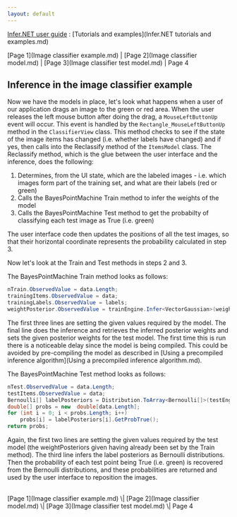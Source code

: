 ```yaml
---
layout: default 
--- 
```

[Infer.NET user guide](index.md) : [Tutorials and examples](Infer.NET tutorials and examples.md)

[Page 1](Image classifier example.md) \| [Page 2](Image classifier model.md) \| [Page 3](Image classifier test model.md) \| Page 4

## Inference in the image classifier example

Now we have the models in place, let's look what happens when a user of our application drags an image to the green or red area. When the user releases the left mouse button after doing the drag, a `MouseLeftButtonUp` event will occur. This event is handled by the `Rectangle_MouseLeftButtonUp` method in the `ClassifierView` class. This method checks to see if the state of the image items has changed (i.e. whether labels have changed) and if yes, then calls into the Reclassify method of the `ItemsModel` class. The Reclassify method, which is the glue between the user interface and the inference, does the following:

1.  Determines, from the UI state, which are the labeled images - i.e. which images form part of the training set, and what are their labels (red or green)
2.  Calls the BayesPointMachine Train method to infer the weights of the model
3.  Calls the BayesPointMachine Test method to get the probabilty of classifying each test image as True (i.e. green)

The user interface code then updates the positions of all the test images, so that their horizontal coordinate represents the probability calculated in step 3.

Now let's look at the Train and Test methods in steps 2 and 3.

The BayesPointMachine Train method looks as follows:

```csharp
nTrain.ObservedValue = data.Length;  
trainingItems.ObservedValue = data;  
trainingLabels.ObservedValue = labels;  
weightPosterior.ObservedValue = trainEngine.Infer<VectorGaussian>(weights);
```

The first three lines are setting the given values required by the model. The final line does the inference and retrieves the inferred posterior weights and sets the given posterior weights for the test model. The first time this is run there is a noticeable delay since the model is being compiled.  This could be avoided by pre-compiling the model as described in [Using a precompiled inference algorithm](Using a precompiled inference algorithm.md).

The BayesPointMachine Test method looks as follows:

```csharp
nTest.ObservedValue = data.Length;  
testItems.ObservedValue = data;  
Bernoulli[] labelPosteriors = Distribution.ToArray<Bernoulli[]>(testEngine.Infer(testLabels));  
double[] probs = new  double[data.Length];  
for (int i = 0; i < probs.Length; i++)  
    probs[i] = labelPosteriors[i].GetProbTrue();  
return probs;
```

Again, the first two lines are setting the given values required by the test model (the weightPosteriors given having already been set by the Train method). The third line infers the label posteriors as Bernoulli distributions. Then the probability of each test point being True (i.e. green) is recovered from the Bernoulli distributions, and these probabilities are returned and used by the user interface to reposition the images.

<br/>
[Page 1](Image classifier example.md) \| [Page 2](Image classifier model.md) \| [Page 3](Image classifier test model.md) \| Page 4

